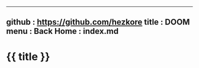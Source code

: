 -----------------------------------------------------------------------------
github  : https://github.com/hezkore
title   : DOOM
menu    :
  Back Home  : index.md
-----------------------------------------------------------------------------

# {{ title }}

